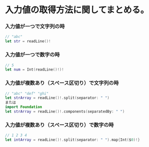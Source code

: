# 入力値の取得方法に関してまとめる。

### 入力値が一つで文字列の時
```swift 
// "abc"
let str = readLine()!
```

### 入力値が一つで数字の時
```swift 
// 5
let num = Int(readLine()!)!
```

### 入力値が複数あり（スペース区切り）で文字列の時
```swift
// "abc" "def" "ghi"
let strArray = readLine()!.split(separator: " ")
または
import Foundation 
let strArray = readLine()!.components(separatedBy: " ")
```

### 入力値が複数あり（スペース区切り）で数字の時
```swift 
// 1 2 3 4
let intArray = readLine()!.split(separator: " ").map{Int($0)!}
```